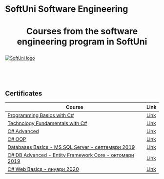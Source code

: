 # SoftUni Software Engineering
# <p align="center">Courses from the software engineering program in SoftUni<p>

<a href="https://softuni.bg/trainings/courses" rel="Courses">  ![SoftUni logo][logo] <a/>

[logo]: http://innovationstarterbox.bg/wp-content/uploads/2016/05/Softuni_logo_trasparent.png "Logo Title Text 2"

<br/>
<br/>
<br/>

<h2> Certificates </h2>

|**Course**|**Link**| 
|---|---|
|<a href="https://softuni.bg/trainings/2073/programming-basics-with-csharp-september-2018" > Programming Basics with C# </a>   | <a href="https://softuni.bg/certificates/details/59061/be83707c" target="_blank"> Link</a> |
|<a href="https://softuni.bg/trainings/2237/technology-fundamentals-with-csharp-january-2019"> Technology Fundamentals with C# </a>| <a href="https://softuni.bg/trainings/2056/technology-fundamental-september-2018" target="_blank"> Link</a> |
|<a href="https://softuni.bg/trainings/2348/csharp-advanced-may-2019"> C# Advanced </a>| <a href="https://softuni.bg/trainings/2243/csharp-advanced-january-2019" target="_blank"> Link</a> |
|<a href="https://softuni.bg/trainings/2349/csharp-oop-june-2019"> C# OOP </a>| <a href="https://softuni.bg/trainings/2244/csharp-oop-february-2019/" target="_blank"> Link</a> |
|<a href="https://softuni.bg/trainings/2495/databases-basics-ms-sql-server-september-2019" > Databases Basics - MS SQL Server - септември 2019 </a>   | <a href="https://softuni.bg/trainings/2495/databases-basics-ms-sql-server-september-2019" target="_blank"> Link</a> |
|<a href="https://softuni.bg/trainings/2457/entity-framework-core-october-2019" > C# DB Advanced - Entity Framework Core - октомври 2019 </a>   | <a href="https://softuni.bg/trainings/2251/databases-advanced-entity-framework-february-2019" target="_blank"> Link</a> |
|<a href="https://softuni.bg/trainings/2613/csharp-web-basics-january-2020?fbclid=IwAR3JWpdukLXpnMuhY8H6YbGm0xtCRFJGHIbkPljyekc3pW1i8u3tIFIu2qk#lesson-14159" > C# Web Basics - януари 2020 </a>   | <a href="https://softuni.bg/trainings/2355/csharp-web-basics-may-2019/internal#lesson-11908" target="_blank"> Link</a> |


